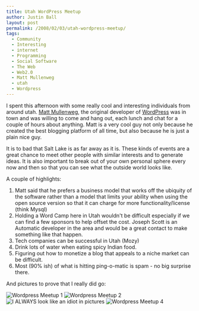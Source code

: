 ```yaml
---
title: Utah WordPress Meetup
author: Justin Ball
layout: post
permalink: /2008/02/03/utah-wordpress-meetup/
tags:
  - Community
  - Interesting
  - internet
  - Programming
  - Social Software
  - The Web
  - Web2.0
  - Matt Mullenweg
  - utah
  - Wordpress
---
```


I spent this afternoon with some really cool and interesting individuals from around utah. [Matt Mullenweg][1], the original developer of [WordPress][2] was in town and was willing to come and hang out, each lunch and chat for a couple of hours about anything. Matt is a very cool guy not only because he created the best blogging platform of all time, but also because he is just a plain nice guy.

 [1]: http://ma.tt/
 [2]: http://www.wordpress.com

It is to bad that Salt Lake is as far away as it is. These kinds of events are a great chance to meet other people with similar interests and to generate ideas. It is also important to break out of your own personal sphere every now and then so that you can see what the outside world looks like.

A couple of highlights:
1. Matt said that he prefers a business model that works off the ubiquity of the software rather than a model that limits your ability when using the open source version so that it can charge for more functionality/license (think Mysql)
2. Holding a Word Camp here in Utah wouldn't be difficult especially if we can find a few sponsors to help offset the cost. Joseph Scott is an Automatic developer in the area and would be a great contact to make something like that happen.
3. Tech companies can be successful in Utah (Mozy)
4. Drink lots of water when eating spicy Indian food.
5. Figuring out how to monetize a blog that appeals to a niche market can be difficult.
6. Most (90% ish) of what is hitting ping-o-matic is spam - no big surprise there.

And pictures to prove that I really did go:

 <img src="/images/posts/2008/02/2008-02-02-01-56-09-medium.jpg " alt="Wordpress Meetup 1" />
 <img src="/images/posts/2008/02/2008-02-02-01-56-14-medium.jpg " alt="Wordpress Meetup 2" />
 <img src="/images/posts/2008/02/2008-02-02-02-41-54-medium.jpg " alt="I ALWAYS look like an idiot in pictures" />
 <img src="/images/posts/2008/02/2008-02-02-02-46-40-medium.jpg " alt="Wordpress Meetup 4" />